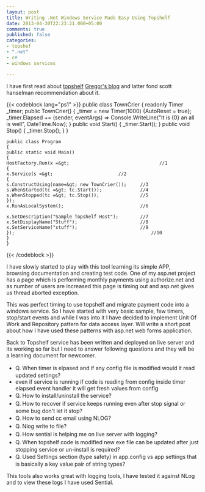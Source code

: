 ```yaml
---
layout: post
title: Writing .Net Windows Service Made Easy Using Topshelf
date: 2013-04-30T22:23:21.000+05:00
comments: true
published: false
categories:
- topshef
- ".net"
- c#
- windows services

---
```

I have first read about <a href="http://topshelf-project.com/">topshelf</a> <a href="http://gregorsuttie.com/2012/08/20/what-i-learned-last-week-13th-august-17th-august/">Gregor's blog</a> and latter fond scott hanselman recommendation about it.

{{< codeblock lang="ps1" >}}
    public class TownCrier
    {
    readonly Timer _timer;
    public TownCrier()
    {
    _timer = new Timer(1000) {AutoReset = true};
    _timer.Elapsed += (sender, eventArgs) =&gt; Console.WriteLine("It is {0} an all is well", DateTime.Now);
    }
    public void Start() { _timer.Start(); }
    public void Stop() { _timer.Stop(); }
    }
    
    public class Program
    {
    public static void Main()
    {
    HostFactory.Run(x =&gt;                                 //1
    {
    x.Service(s =&gt;                        //2
    {
    s.ConstructUsing(name=&gt; new TownCrier());     //3
    s.WhenStarted(tc =&gt; tc.Start());              //4
    s.WhenStopped(tc =&gt; tc.Stop());               //5
    });
    x.RunAsLocalSystem();                            //6
    
    x.SetDescription("Sample Topshelf Host");        //7
    x.SetDisplayName("Stuff");                       //8
    x.SetServiceName("stuff");                       //9
    });                                                  //10
    }
    }


{{< /codeblock >}}

I have slowly started to play with this tool learning its simple APP, browsing documentation and creating test code. One of my asp.net project has a page which is performing monthly payments using authorize.net and as number of users are increased this page is timing out and asp.net gives us thread aborted exception.

This was perfect timing to use topshelf and migrate payment code into a windows service. So I have started with very basic sample, few timers, stop/start events and while I was into it I have decided to implement Unit Of Work and Repository pattern for data access layer. Will write a short post about how I have used these patterns with asp.net web forms application.

Back to Topshelf service has been written and deployed on live server and its working so far but I need to answer following questions and they will be a learning document for newcomer.
<ul>
<li><span style="line-height: 21px;">Q. When timer is elpased and if any config file is modified would it read updated settings?</span></li>
<li>even if service is running if code is reading from config inside timer elapsed event handler it will get fresh values from config</li>
<li><span style="line-height: 21px;">Q. How to install/uninstall the service?</span></li>
<li><span style="line-height: 21px;">Q. How to recover if service keeps running even after stop signal or some bug don't let it stop?</span></li>
<li><span style="line-height: 21px;">Q. How to send cc email using NLOG?</span></li>
<li><span style="line-height: 21px;">Q. Nlog write to file?</span></li>
<li><span style="line-height: 21px;">Q. How sential is helping me on live server with logging?</span></li>
<li><span style="line-height: 21px;">Q. When topshelf code is modified new exe file can be updated after just stopping service or un-install is required?</span></li>
<li><span style="line-height: 21px;">Q. Used Settings section (type safety) in app.config vs app settings that is basically a key value pair of string types?</span></li>
</ul>

This tools also works great with logging tools, I have tested it against NLog and to view these logs I have used Sential.
